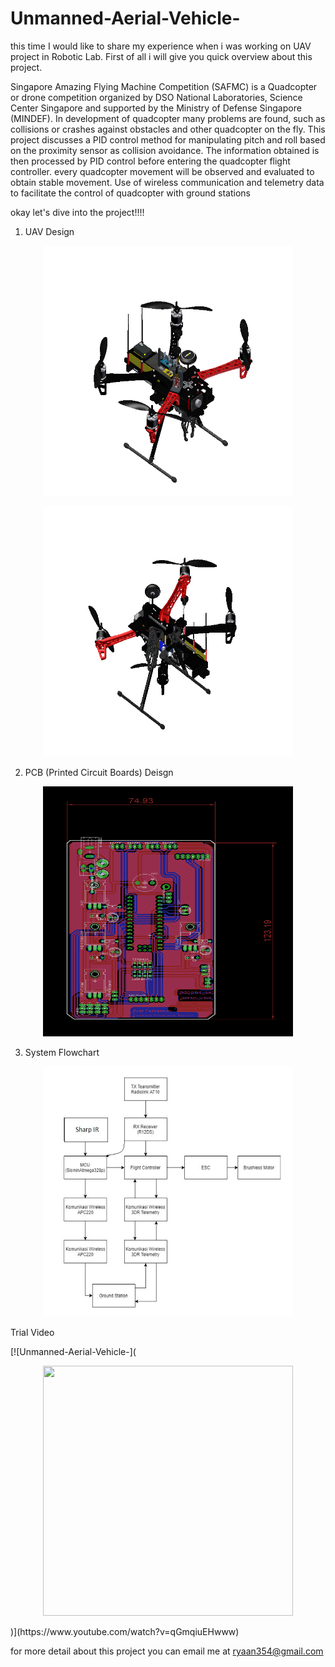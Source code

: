# Unmanned-Aerial-Vehicle-

this time I would like to share my experience when i was working on UAV project in Robotic Lab. 
First of all i will give you quick overview about this project.

Singapore Amazing Flying Machine Competition (SAFMC) is a Quadcopter or drone competition organized by DSO National Laboratories, Science Center Singapore and supported by the Ministry of Defense Singapore (MINDEF). In development of quadcopter many problems are found, such as collisions or crashes against obstacles and other quadcopter on the fly. This project discusses a PID control method for manipulating pitch and roll based on the proximity sensor as collision avoidance. The information obtained is then processed by PID control before entering the quadcopter flight controller. every quadcopter movement will be observed and evaluated to obtain stable movement. Use of wireless communication and telemetry data to facilitate the control of quadcopter with ground stations

okay let's dive into the project!!!!

1. UAV Design
<p align="center">
<img src="https://github.com/ryan354/Unmanned-Aerial-Vehicle-/blob/main/Design/1%20atas.PNG" width="400" height="400" />
</p>

<p align="center">
<img src="https://github.com/ryan354/Unmanned-Aerial-Vehicle-/blob/main/Design/1%20bawah.PNG" width="400" height="400" />
</p>

2. PCB (Printed Circuit Boards) Deisgn 
<p align="center">
<img src="https://github.com/ryan354/Unmanned-Aerial-Vehicle-/blob/main/Design%20PCB/brd.png" width="400" height="400" />
</p>

3. System Flowchart

<p align="center">
<img src="https://github.com/ryan354/Unmanned-Aerial-Vehicle-/blob/main/Flowchart/blok%20diagram%20fix.png.jpg" width="400" height="400" />
</p>


Trial Video
  
[![Unmanned-Aerial-Vehicle-](<p align="center">
<img src="https://img.youtube.com/vi/qGmqiuEHwww/0.jpg" width="400" height="400" />
</p>)](https://www.youtube.com/watch?v=qGmqiuEHwww)



for more detail about this project you can email me at ryaan354@gmail.com 




